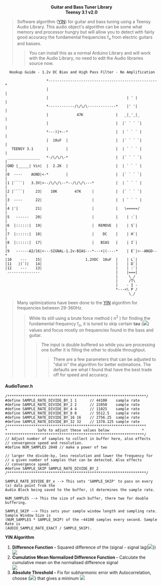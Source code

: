 <p align="center">
    <b>Guitar and Bass Tuner Library</b><br>
    <b>Teensy 3.1 v2.0</b><br>
</p>

>Software algorithm ([YIN]) for guitar and bass tuning using a Teensy Audio Library. This audio object's algorithm can be some what memory and processor hungry but will allow you to detect with fairly good accuracy the fundamental frequencies f<sub>o</sub> from electric guitars and basses. 
>>You can install this as a normal Arduino Library and will work with the Audio Library, no need to edit the Audio libraries source now.

<!-- language: lang-none -->
      Hookup Guide - 1.2v DC Bias and High Pass Filter - No Amplification

                       *--------------------------------------------------*   
                       |                                                  |
                       |                                    | ' |         |
                       *------------/\/\/\-------------*    |' '|         | 
                       |             47K               |   _|_'_|_        |
                       |                               |  |` ` ` `|       |
                       *---)|+--*                      |  | ` ` ` |       |
                       |  10uF  |                      |  |` ` ` `|       |
       TEENSY 3.1      |        |                      |  | ` ` ` |       |
     _______________   *-/\/\/\-*                      |  |` ` ` `|       |
    |GND |_____| Vin|  |  2.2K  |                      |  | ` ` ` |       |
    |0  ----    AGND|<-*        |                      |  |` ` ` `|       |
    |1 |````|   3.3V|>--/\/\/\--*--/\/\/\---*          |  | ` ` ` |       |
    |2 |````|     23|    10K        47K     |          |  |` ` ` `|       |
    |3  ----      22|                       |          |  | ` ` ` |       |
    |4 |'|        21|                       |          |   \=====/        |
    |5   ------   20|                       |          |    | :`|         |
    |6  |::::::|  19|                       |  REMOVE  |    | S`|         |
    |7  |::::::|  18|                       |    DC    |    | H`|         |
    |8  |::::::|  17|                       |   BIAS   |    | I`|         |
    |9   ------A2/16|<---SIGNAL-1.2v-BIAS---*---+|(----*    | E`|>--ANGD--*
    |10    ---    15|                    1.2VDC  10uF  |    | L`|
    |11   |(`)|   14|                                  |    | D`|
    |12    ---    13|                                  |    | :`|
     ---------------                                   |    |===|
                                                       |     \_/
                                                       |     /T\
                                                       |    - I -
                                                       *---<\ P /
                                                             \_/

>Many optimizations have been done to the [YIN] algorithm for frequencies between 29-360Hz. 
>>While its still using a brute force method ( n<sup>2</sup> ) for finding the fundamental frequency f<sub>o</sub>, it is tuned to skip certain <b>tau</b> (<img src="http://rogercortesi.com/eqn/tempimagedir/eqn2874.jpg"/>) values and focus mostly on frequencies found in the bass and guitar. 
>>>The input is double buffered so while you are processing one buffer it is filling the other to double throughput. 
>>>>There are a few parameters that can be adjusted to "dial in" the algorithm for better estimations. The defaults are what I found that have the best trade off for speed and accuracy.

<h4>AudioTuner.h</h4>

```
/****************************************************************/
#define SAMPLE_RATE_DIVIDE_BY_1 1      // 44100    sample rate
#define SAMPLE_RATE_DIVIDE_BY_2 2      // 22050    sample rate
#define SAMPLE_RATE_DIVIDE_BY_4 4      // 11025    sample rate
#define SAMPLE_RATE_DIVIDE_BY_8 8      // 5512.5   sample rate
#define SAMPLE_RATE_DIVIDE_BY_16 16    // 2756.25  sample rate
#define SAMPLE_RATE_DIVIDE_BY_32 32    // 1378.125 sample rate
/****************************************************************
*              Safe to adjust these values below               *
****************************************************************/
// Adjust number of samples to collect in buffer here, also effects
// convergence speed and resolution.
#define NUM_SAMPLES 2048 // make a power of two

// larger the divide-by, less resolution and lower the frequency for
// a given number of samples that can be detected. Also effects
// convergence speed.
#define SAMPLE_SKIP SAMPLE_RATE_DIVIDE_BY_2
/****************************************************************/
```

```
SAMPLE_RATE_DIVIDE_BY_x --> This sets 'SAMPLE_SKIP' to pass on every (x) data point from the 
Audio Block being saved to the buffer, it determines the sample rate.
```

```
NUM_SAMPLES --> This the size of each buffer, there two for double buffering.
```
```
SAMPLE_SKIP --> This sets your sample window length and sampling rate. Sample Window Size is
(NUM_SAMPLES * SAMPLE_SKIP) of the ~44100 samples every second. Sample Rate is 
(AUDIO_SAMPLE_RATE_EXACT / SAMPLE_SKIP). 
```

<div>
    <b>YIN Algorithm</b>
    <ol>
        <li><b>Difference Function -</b> Squared difference of the (signal - signal lag(<img src="http://rogercortesi.com/eqn/tempimagedir/eqn2874.jpg"/>))</li>
            <img src="http://rogercortesi.com/eqn/tempimagedir/eqn1752.png" />
        <li><b>Cumulative Mean Normalized Difference Function -</b> Calculate the cumulative mean on the normalised difference signal</li>
            <img src="http://rogercortesi.com/eqn/tempimagedir/eqn3269.png" />
        <li><b>Absolute Threshold -</b> Fix for subharmonic error with Autocorrelation, choose (<img src="http://rogercortesi.com/eqn/tempimagedir/eqn2874.jpg"/>) that gives a mininum <img src="http://rogercortesi.com/eqn/tempimagedir/eqn3518.png"/></li>
    </ol>
</div>

[YIN]:http://recherche.ircam.fr/equipes/pcm/cheveign/pss/2002_JASA_YIN.pdf
